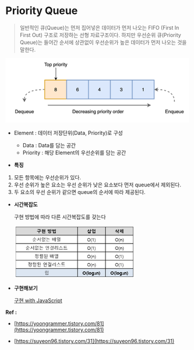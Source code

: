 # Priority Queue

> 일반적인 큐(Queue)는 먼저 집어넣은 데이터가 먼저 나오는 FIFO (First In First Out) 구조로 저장하는 선형 자료구조이다.
> 하지만 우선순위 큐(Priority Queue)는 들어간 순서에 상관없이 우선순위가 높은 데이터가 먼저 나오는 것을 말한다.

<img src="Priority-Queue-images/Untitled.png" width="550" >

- Element : 데이터 저장단위(Data, Priority)로 구성

  - Data : Data를 담는 공간
  - Priority : 해당 Element의 우선순위를 담는 공간

- **특징**

1. 모든 항목에는 우선순위가 있다.
2. 우선 순위가 높은 요소는 우선 순위가 낮은 요소보다 먼저 queue에서 제외된다.
3. 두 요소의 우선 순위가 같으면 queue의 순서에 따라 제공된다.

- **시간복잡도**

  구현 방법에 따라 다른 시간복잡도를 갖는다

  <img src="Priority-Queue-images/Untitled%201.png" width="330" >

- **구현해보기**

  [구현 with JavaScript](https://github.com/SleeplessN/TIL/blob/main/DataStructure/NonLinear/Priority%20Queue/Priority-Queue.js)

**Ref :**

- [https://yoongrammer.tistory.com/81](https://yoongrammer.tistory.com/81)

- [https://suyeon96.tistory.com/31](https://suyeon96.tistory.com/31)
